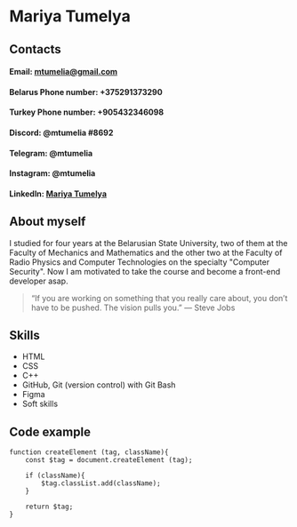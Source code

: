 # Mariya Tumelya

## Contacts
#### **Email:** mtumelia@gmail.com
#### **Belarus Phone number:** +375291373290
#### **Turkey Phone number:** +905432346098
#### **Discord:** @mtumelia #8692
#### **Telegram:** @mtumelia
#### **Instagram:** @mtumelia
#### **LinkedIn:** [Mariya Tumelya](https://www.linkedin.com/in/mariya-tumelya-111278210/)

## About myself
I studied for four years at the Belarusian State University, two of them at the Faculty of Mechanics and Mathematics and the other two at the Faculty of Radio Physics and Computer Technologies on the specialty "Computer Security". 
Now I am motivated to take the course and become a front-end developer asap. 


> “If you are working on something that you really care about, you don’t have to be pushed. The vision pulls you.” — Steve Jobs

## Skills
- HTML 
- CSS
- C++
- GitHub, Git (version control) with Git Bash
- Figma
- Soft skills

## Code example
```
function createElement (tag, className){
    const $tag = document.createElement (tag);

    if (className){
        $tag.classList.add(className);
    }
    
    return $tag;
}
```